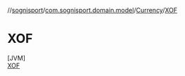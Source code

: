 //[sognisport](../../../../index.md)/[com.sognisport.domain.model](../../index.md)/[Currency](../index.md)/[XOF](index.md)

# XOF

[JVM]\
[XOF](index.md)
